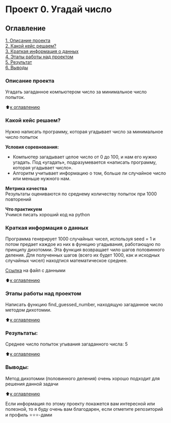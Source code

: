 # Проект 0. Угадай число

## Оглавление  
[1. Описание проекта](https://github.com/FlateCool/guess-number-task#какой-кейс-решаем)  
[2. Какой кейс решаем?](https://github.com/FlateCool/guess-number-task#какой-кейс-решаем)  
[3. Краткая информация о данных](https://github.com/FlateCool/guess-number-task#краткая-информация-о-данных)  
[4. Этапы работы над проектом](https://github.com/FlateCool/guess-number-task#этапы-работы-над-проектом)  
[5. Результат](https://github.com/FlateCool/guess-number-task#результаты)    
[6. Выводы](https://github.com/FlateCool/guess-number-task#выводы) 

### Описание проекта    
Угадать загаданное компьютером число за минимальное число попыток.

:arrow_up:[к оглавлению](https://github.com/FlateCool/guess-number-task#оглавление)


### Какой кейс решаем?    
Нужно написать программу, которая угадывает число за минимальное число попыток

**Условия соревнования:**  
- Компьютер загадывает целое число от 0 до 100, и нам его нужно угадать. Под «угадать», подразумевается «написать программу, которая угадывает число».
- Алгоритм учитывает информацию о том, больше ли случайное число или меньше нужного нам.

**Метрика качества**     
Результаты оцениваются по среднему количеству попыток при 1000 повторений

**Что практикуем**     
Учимся писать хороший код на python


### Краткая информация о данных
Программа генерирует 1000 случайных чисел, используя seed = 1 
и потом предает каждое из них в функцию угадывания, работающую по принципу дихотомии. Эта функция возвращает чило шагов половинного деления. Для полученных шагов (всего их будет 1000, как и исходных случайных чисел) находтися математическое среднее.

[Ссылка](https://drive.google.com/file/d/1v00Xg7F_TsU-pSe6_iSTcmI_xcX_35G_/view?usp=share_link) на файл с данными 
  
:arrow_up:[к оглавлению](https://github.com/FlateCool/guess-number-task#оглавление)


### Этапы работы над проектом  
Написать функцию find_guessed_number, находящую загаданное число методом дихотомии.

:arrow_up:[к оглавлению](https://github.com/FlateCool/guess-number-task#оглавление)


### Результаты:  
Среднее число попыток угывания загаданного числа: 5

:arrow_up:[к оглавлению](https://github.com/FlateCool/guess-number-task#оглавление)


### Выводы:  
Метод дихотомии (половинного деления) очень хорошо подходит для решения данной задачи

:arrow_up:[к оглавлению](https://github.com/FlateCool/guess-number-task#оглавление)


Если информация по этому проекту покажется вам интересной или полезной, то я буду очень вам благодарен, если отметите репозиторий и профиль ⭐️⭐️⭐️-дами